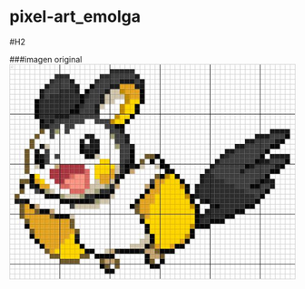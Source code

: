 # pixel-art_emolga

#H2
![]()

###imagen original 
![](https://github.com/ccavieres02/pixel-art_emolga/blob/main/img/emolga.jpg)
